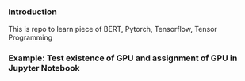 ### Introduction

This is repo to learn piece of BERT, Pytorch, Tensorflow, Tensor Programming

### Example: Test existence of GPU and assignment of GPU in Jupyter Notebook

